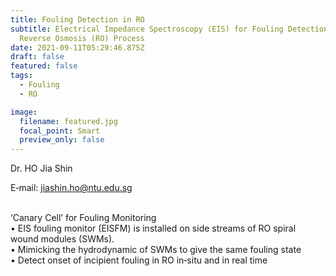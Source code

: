 ```yaml
---
title: Fouling Detection in RO
subtitle: Electrical Impedance Spectroscopy (EIS) for Fouling Detection in
  Reverse Osmosis (RO) Process
date: 2021-09-11T05:29:46.875Z
draft: false
featured: false
tags:
  - Fouling
  - RO

image:
  filename: featured.jpg
  focal_point: Smart
  preview_only: false
---
```

<!--StartFragment-->

Dr. HO Jia Shin 

E‐mail: jiashin.ho@ntu.edu.sg

\
‘Canary Cell’ for Fouling Monitoring\
• EIS fouling monitor (EISFM) is installed on side streams of RO spiral wound modules (SWMs).\
• Mimicking the hydrodynamic of SWMs to give the same fouling state\
• Detect onset of incipient fouling in RO in‐situ and in real time

<!--EndFragment-->
